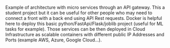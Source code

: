Example of architecture with micro services through an API gateway.
This a student project but it can be useful for other people who may need to connect a front with a back end using API Rest requests.
Docker is helpful here to deploy this basic python/FastApi/Flask/joblib project (useful for ML tasks for example). Those services can be then deployed in Cloud Infrastructure as scalable containers with different public IP Addresses and Ports (example AWS, Azure, Google Cloud...).
